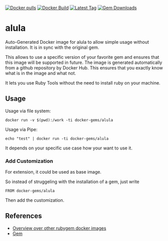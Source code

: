 [![Docker pulls](https://img.shields.io/docker/pulls/rubygem/alula.svg)](https://hub.docker.com/r/rubygem/alula/)
[![Docker Build](https://img.shields.io/docker/automated/rubygem/alula.svg)](https://hub.docker.com/r/rubygem/alula/)
[![Latest Tag](https://img.shields.io/github/tag/docker-rubygem/alula.svg)](https://hub.docker.com/r/rubygem/alula/)
[![Gem Downloads](https://img.shields.io/gem/dt/alula.svg)](https://rubygems.org/gems/alula/)
# alula

Auto-Generated Docker image for alula to allow simple usage without installation.
It is in sync with the original gem.

This allows to use a specific version of your favorite gem and ensures that this image will be supported in future.
The image is generated automatically from a github repository by Docker Hub.
This ensures that you exactly know what is in the image and what not.

It lets you use Ruby Tools without the need to install ruby on your machine.

## Usage

Usage via file system:

`docker run -v $(pwd):/work -ti docker-gems/alula`

Usage via Pipe:

`echo "test" | docker run -ti docker-gems/alula`

It depends on your specific use case how your want to use it.

### Add Customization

For extension, it could be used as base image.

So instead of struggeling with the installation of a gem, just write

`FROM docker-gems/alula`

Then add the customization.

## References

 - [Overview over other rubygem docker images](https://github.com/thinkbot/docker-rubygem)
 - [Gem](https://rubygems.org/gems/alula/)
